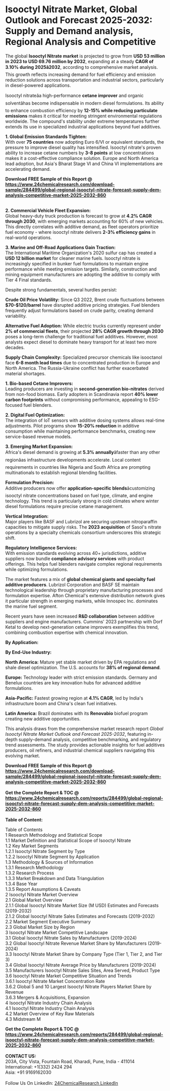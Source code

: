 <h1>Isooctyl Nitrate Market, Global Outlook and Forecast 2025-2032: Supply and Demand analysis, Regional Analysis and Competitive</h1><p>The global <strong>Isooctyl Nitrate market</strong> is projected to grow from <strong>USD 53 million in 2023 to USD 69.76 million by 2032</strong>, expanding at a steady <strong>CAGR of 3.10% during 2025â2032</strong>, according to comprehensive market analysis. This growth reflects increasing demand for fuel efficiency and emission reduction solutions across transportation and industrial sectors, particularly in diesel-powered applications.</p><p>Isooctyl nitrateâa high-performance <strong>cetane improver</strong> and organic solventâhas become indispensable in modern diesel formulations. Its ability to enhance combustion efficiency by <strong>12-15% while reducing particulate emissions</strong> makes it critical for meeting stringent environmental regulations worldwide. The compound's stability under extreme temperatures further extends its use in specialized industrial applications beyond fuel additives.</p><p><strong>1. Global Emission Standards Tighten:</strong><br>
With over <strong>75 countries</strong> now adopting Euro 6/VI or equivalent standards, the pressure to improve diesel quality has intensified. Isooctyl nitrate's proven ability to increase cetane numbers by <strong>3-8 points</strong> at low concentrations makes it a cost-effective compliance solution. Europe and North America lead adoption, but Asia's Bharat Stage VI and China VI implementations are accelerating demand.</p><div><b>Download FREE Sample of this Report @ 
            <a href="https://www.24chemicalresearch.com/download-sample/284499/global-regional-isooctyl-nitrate-forecast-supply-dem-analysis-competitive-market-2025-2032-860">
            https://www.24chemicalresearch.com/download-sample/284499/global-regional-isooctyl-nitrate-forecast-supply-dem-analysis-competitive-market-2025-2032-860</a></b></div><br><p><strong>2. Commercial Vehicle Fleet Expansion:</strong><br>
Global heavy-duty truck production is forecast to grow at <strong>4.2% CAGR through 2030</strong>, with emerging markets accounting for 60% of new vehicles. This directly correlates with additive demand, as fleet operators prioritize fuel economy - where isooctyl nitrate delivers <strong>2-3% efficiency gains</strong> in real-world operations.</p><p><strong>3. Marine and Off-Road Applications Gain Traction:</strong><br>
The International Maritime Organization's 2020 sulfur cap has created a <strong>USD 12 billion market</strong> for cleaner marine fuels. Isooctyl nitrate is increasingly specified in bunker fuel formulations to maintain engine performance while meeting emission targets. Similarly, construction and mining equipment manufacturers are adopting the additive to comply with Tier 4 Final standards.</p><p>Despite strong fundamentals, several hurdles persist:</p><p><strong>Crude Oil Price Volatility:</strong> Since Q3 2022, Brent crude fluctuations between <strong>$70-$120/barrel</strong> have disrupted additive pricing strategies. Fuel blenders frequently adjust formulations based on crude parity, creating demand variability.</p><p><strong>Alternative Fuel Adoption:</strong> While electric trucks currently represent under <strong>2% of commercial fleets</strong>, their projected <strong>28% CAGR growth through 2030</strong> poses a long-term challenge for traditional fuel additives. However, most analysts expect diesel to dominate heavy transport for at least two more decades.</p><p><strong>Supply Chain Complexity:</strong> Specialized precursor chemicals like isooctanol face <strong>6-8 month lead times</strong> due to concentrated production in Europe and North America. The Russia-Ukraine conflict has further exacerbated material shortages.</p><p><strong>1. Bio-based Cetane Improvers:</strong><br>
Leading producers are investing in <strong>second-generation bio-nitrates</strong> derived from non-food biomass. Early adopters in Scandinavia report <strong>40% lower carbon footprints</strong> without compromising performance, appealing to ESG-focused fuel blenders.</p><p><strong>2. Digital Fuel Optimization:</strong><br>
The integration of IoT sensors with additive dosing systems allows real-time adjustments. Pilot programs show <strong>15-20% reduction</strong> in additive consumption while maintaining performance benchmarks, creating new service-based revenue models.</p><p><strong>3. Emerging Market Expansion:</strong><br>
Africa's diesel demand is growing at <strong>5.3% annually</strong>âfaster than any other regionâas infrastructure developments accelerate. Local content requirements in countries like Nigeria and South Africa are prompting multinationals to establish regional blending facilities.</p><p><strong>Formulation Precision:</strong><br>
	Additive producers now offer <strong>application-specific blends</strong>âcustomizing isooctyl nitrate concentrations based on fuel type, climate, and engine technology. This trend is particularly strong in cold climates where winter diesel formulations require precise cetane management.</p><p><strong>Vertical Integration:</strong><br>
	Major players like BASF and Lubrizol are securing upstream nitroparaffin capacities to mitigate supply risks. The <strong>2023 acquisition</strong> of Sasol's nitrate operations by a specialty chemicals consortium underscores this strategic shift.</p><p><strong>Regulatory Intelligence Services:</strong><br>
	With emission standards evolving across 40+ jurisdictions, additive suppliers now bundle <strong>compliance advisory services</strong> with product offerings. This helps fuel blenders navigate complex regional requirements while optimizing formulations.</p><p>The market features a mix of <strong>global chemical giants and specialty fuel additive producers</strong>. Lubrizol Corporation and BASF SE maintain technological leadership through proprietary manufacturing processes and formulation expertise. Afton Chemical's extensive distribution network gives it particular strength in emerging markets, while Innospec Inc. dominates the marine fuel segment.</p><p>Recent years have seen increased <strong>R&amp;D collaboration</strong> between additive suppliers and engine manufacturers. Cummins' 2023 partnership with Dorf Ketal to develop next-generation cetane improvers exemplifies this trend, combining combustion expertise with chemical innovation.</p><p><strong>By Application:</strong></p><p><strong>By End-Use Industry:</strong></p><p><strong>North America:</strong> Mature yet stable market driven by EPA regulations and shale diesel optimization. The U.S. accounts for <strong>38% of regional demand</strong>.</p><p><strong>Europe:</strong> Technology leader with strict emission standards. Germany and Benelux countries are key innovation hubs for advanced additive formulations.</p><p><strong>Asia-Pacific:</strong> Fastest growing region at <strong>4.1% CAGR</strong>, led by India's infrastructure boom and China's clean fuel initiatives.</p><p><strong>Latin America:</strong> Brazil dominates with its <strong>Renovabio</strong> biofuel program creating new additive opportunities.</p><p>This analysis draws from the comprehensive market research report <em>Global Isooctyl Nitrate Market Outlook and Forecast 2025-2032</em>, featuring in-depth supply-demand analysis, competitive benchmarking, and regulatory trend assessments. The study provides actionable insights for fuel additives producers, oil refiners, and industrial chemical suppliers navigating this evolving market.</p><div><b>Download FREE Sample of this Report @ 
            <a href="https://www.24chemicalresearch.com/download-sample/284499/global-regional-isooctyl-nitrate-forecast-supply-dem-analysis-competitive-market-2025-2032-860">
            https://www.24chemicalresearch.com/download-sample/284499/global-regional-isooctyl-nitrate-forecast-supply-dem-analysis-competitive-market-2025-2032-860</a></b></div><br><div><b>Get the Complete Report & TOC @ 
            <a href="https://www.24chemicalresearch.com/reports/284499/global-regional-isooctyl-nitrate-forecast-supply-dem-analysis-competitive-market-2025-2032-860">
            https://www.24chemicalresearch.com/reports/284499/global-regional-isooctyl-nitrate-forecast-supply-dem-analysis-competitive-market-2025-2032-860</a></b></div><br>
            <b>Table of Content:</b><p>Table of Contents<br />
1 Research Methodology and Statistical Scope<br />
1.1 Market Definition and Statistical Scope of Isooctyl Nitrate<br />
1.2 Key Market Segments<br />
1.2.1 Isooctyl Nitrate Segment by Type<br />
1.2.2 Isooctyl Nitrate Segment by Application<br />
1.3 Methodology & Sources of Information<br />
1.3.1 Research Methodology<br />
1.3.2 Research Process<br />
1.3.3 Market Breakdown and Data Triangulation<br />
1.3.4 Base Year<br />
1.3.5 Report Assumptions & Caveats<br />
2 Isooctyl Nitrate Market Overview<br />
2.1 Global Market Overview<br />
2.1.1 Global Isooctyl Nitrate Market Size (M USD) Estimates and Forecasts (2019-2032)<br />
2.1.2 Global Isooctyl Nitrate Sales Estimates and Forecasts (2019-2032)<br />
2.2 Market Segment Executive Summary<br />
2.3 Global Market Size by Region<br />
3 Isooctyl Nitrate Market Competitive Landscape<br />
3.1 Global Isooctyl Nitrate Sales by Manufacturers (2019-2024)<br />
3.2 Global Isooctyl Nitrate Revenue Market Share by Manufacturers (2019-2024)<br />
3.3 Isooctyl Nitrate Market Share by Company Type (Tier 1, Tier 2, and Tier 3)<br />
3.4 Global Isooctyl Nitrate Average Price by Manufacturers (2019-2024)<br />
3.5 Manufacturers Isooctyl Nitrate Sales Sites, Area Served, Product Type<br />
3.6 Isooctyl Nitrate Market Competitive Situation and Trends<br />
3.6.1 Isooctyl Nitrate Market Concentration Rate<br />
3.6.2 Global 5 and 10 Largest Isooctyl Nitrate Players Market Share by Revenue<br />
3.6.3 Mergers & Acquisitions, Expansion<br />
4 Isooctyl Nitrate Industry Chain Analysis<br />
4.1 Isooctyl Nitrate Industry Chain Analysis<br />
4.2 Market Overview of Key Raw Materials<br />
4.3 Midstream M</p><div><b>Get the Complete Report & TOC @ 
            <a href="https://www.24chemicalresearch.com/reports/284499/global-regional-isooctyl-nitrate-forecast-supply-dem-analysis-competitive-market-2025-2032-860">
            https://www.24chemicalresearch.com/reports/284499/global-regional-isooctyl-nitrate-forecast-supply-dem-analysis-competitive-market-2025-2032-860</a></b></div><br><b>CONTACT US:</b><br>
            203A, City Vista, Fountain Road, Kharadi, Pune, India - 411014<br>
            International: +1(332) 2424 294<br>
            Asia: +91 9169162030 <br><br>
            Follow Us On LinkedIn: <a href="https://www.linkedin.com/company/24chemicalresearch/">24ChemicalResearch LinkedIn</a>